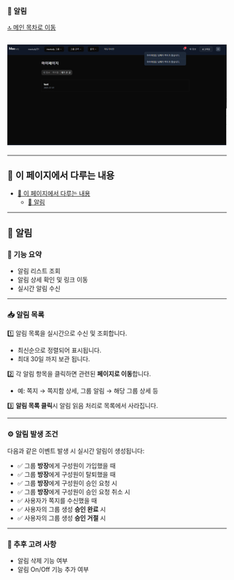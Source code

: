 ### 🔔 알림

[🔝 메인 목차로 이동](../../README.md)

## ![../../Settings/image/알림.PNG](../../Settings/image/알림.PNG)

---

## 🧭 이 페이지에서 다루는 내용

- [🧭 이 페이지에서 다루는 내용](#-이-페이지에서-다루는-내용)
  - [🔔 알림](#알림)

---

## 🔔 알림

### 📍 기능 요약

- 알림 리스트 조회
- 알림 상세 확인 및 링크 이동
- 실시간 알림 수신

---

### 📥 알림 목록

1️⃣ 알림 목록을 실시간으로 수신 및 조회합니다.

- 최신순으로 정렬되어 표시됩니다.
- 최대 30일 까지 보관 됩니다.

2️⃣ 각 알림 항목을 클릭하면 관련된 **페이지로 이동**합니다.

- 예: 쪽지 → 쪽지함 상세, 그룹 알림 → 해당 그룹 상세 등

3️⃣ **알림 목록 클릭**시 알림 읽음 처리로 목록에서 사라집니다.

---

### ⚙️ 알림 발생 조건

다음과 같은 이벤트 발생 시 실시간 알림이 생성됩니다:

- ✅ 그룹 **방장**에게 구성원이 가입했을 때
- ✅ 그룹 **방장**에게 구성원이 탈퇴했을 때
- ✅ 그룹 **방장**에게 구성원이 승인 요청 시
- ✅ 그룹 **방장**에게 구성원이 승인 요청 취소 시
- ✅ 사용자가 쪽지를 수신했을 때
- ✅ 사용자의 그룹 생성 **승인 완료** 시
- ✅ 사용자의 그룹 생성 **승인 거절** 시

---

### 📌 추후 고려 사항

- 알림 삭제 기능 여부
- 알림 On/Off 기능 추가 여부
